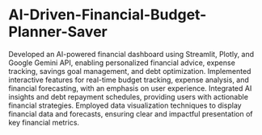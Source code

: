 # AI-Driven-Financial-Budget-Planner-Saver


Developed an AI-powered financial dashboard using Streamlit, Plotly, and Google Gemini API, enabling personalized financial advice, expense tracking, savings goal management, and debt optimization.
Implemented interactive features for real-time budget tracking, expense analysis, and financial forecasting, with an emphasis on user experience.
Integrated AI insights and debt repayment schedules, providing users with actionable financial strategies.
Employed data visualization techniques to display financial data and forecasts, ensuring clear and impactful presentation of key financial metrics.
